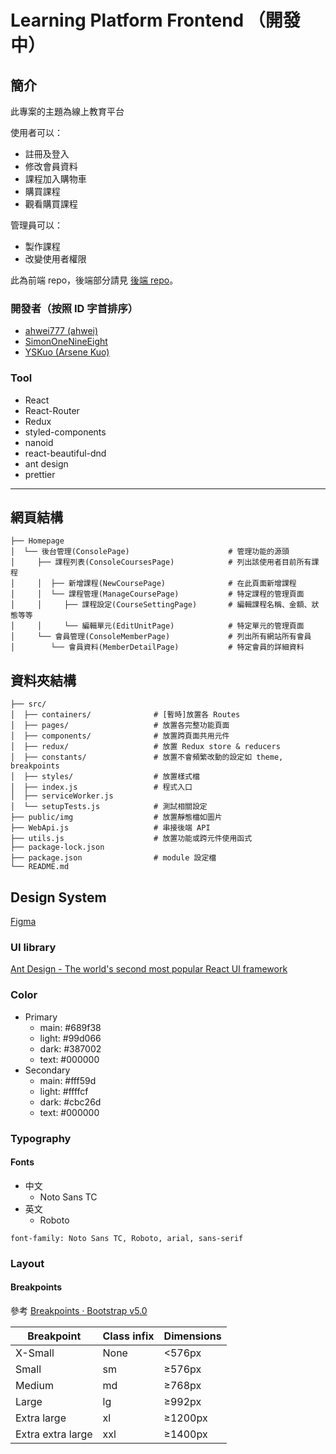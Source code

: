 # Learning Platform Frontend （開發中）

## 簡介

此專案的主題為線上教育平台

使用者可以：

- 註冊及登入
- 修改會員資料
- 課程加入購物車
- 購買課程
- 觀看購買課程

管理員可以：

- 製作課程
- 改變使用者權限

此為前端 repo，後端部分請見 [後端 repo](https://github.com/SimonOneNineEight/learning-platform-backend)。

### 開發者（按照 ID 字首排序）

- [ahwei777 (ahwei)](https://github.com/ahwei777)
- [SimonOneNineEight](https://github.com/SimonOneNineEight)
- [YSKuo (Arsene Kuo)](https://github.com/YSKuo)

### Tool

- React
- React-Router
- Redux
- styled-components
- nanoid
- react-beautiful-dnd
- ant design
- prettier

---

## 網頁結構

```
├── Homepage
│  └── 後台管理(ConsolePage)                      # 管理功能的源頭
│     ├── 課程列表(ConsoleCoursesPage)            # 列出該使用者目前所有課程
│     │  ├── 新增課程(NewCoursePage)              # 在此頁面新增課程
│     │  └── 課程管理(ManageCoursePage)           # 特定課程的管理頁面
│     │     ├── 課程設定(CourseSettingPage)       # 編輯課程名稱、金額、狀態等等
│     │     └── 編輯單元(EditUnitPage)            # 特定單元的管理頁面
│     └── 會員管理(ConsoleMemberPage)             # 列出所有網站所有會員
│        └── 會員資料(MemberDetailPage)           # 特定會員的詳細資料

```

## 資料夾結構

```
├── src/
│  ├── containers/              # [暫時]放置各 Routes
│  ├── pages/                   # 放置各完整功能頁面
│  ├── components/              # 放置跨頁面共用元件
│  ├── redux/                   # 放置 Redux store & reducers
│  ├── constants/               # 放置不會頻繁改動的設定如 theme, breakpoints
│  ├── styles/                  # 放置樣式檔
│  ├── index.js                 # 程式入口
│  ├── serviceWorker.js
│  └── setupTests.js            # 測試相關設定
├── public/img                  # 放置靜態檔如圖片
├── WebApi.js                   # 串接後端 API
├── utils.js                    # 放置功能或跨元件使用函式
├── package-lock.json
├── package.json                # module 設定檔
└── README.md
```

## Design System

[Figma](https://www.figma.com/file/4nUkuhNTToWoDDrTcVG1Xh/Lidemy-Final-Project-%E8%A8%8E%E8%AB%96?node-id=109%3A10039)

### UI library

[Ant Design - The world's second most popular React UI framework](https://ant.design/)

### Color

- Primary
  - main: #689f38
  - light: #99d066
  - dark: #387002
  - text: #000000
- Secondary
  - main: #fff59d
  - light: #ffffcf
  - dark: #cbc26d
  - text: #000000

### Typography

#### Fonts

- 中文
  - Noto Sans TC
- 英文
  - Roboto

`font-family: Noto Sans TC, Roboto, arial, sans-serif`

### Layout

#### Breakpoints

參考 [Breakpoints · Bootstrap v5.0](https://getbootstrap.com/docs/5.0/layout/breakpoints/)

| Breakpoint        | Class infix | Dimensions |
| ----------------- | ----------- | ---------- |
| X-Small           | None        | <576px     |
| Small             | sm          | ≥576px     |
| Medium            | md          | ≥768px     |
| Large             | lg          | ≥992px     |
| Extra large       | xl          | ≥1200px    |
| Extra extra large | xxl         | ≥1400px    |
